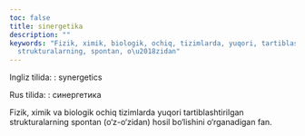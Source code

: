 ```yaml
---
toc: false
title: sinergetika
description: ""
keywords: "Fizik, ximik, biologik, ochiq, tizimlarda, yuqori, tartiblashtirilgan,
  strukturalarning, spontan, o\u2018zidan"
---
```


Ingliz tilida:
:   synergetics

Rus tilida:
:   синергетика

Fizik, ximik va biologik ochiq tizimlarda yuqori tartiblashtirilgan strukturalarning spontan (o‘z-o‘zidan) hosil bo‘lishini o‘rganadigan fan.
